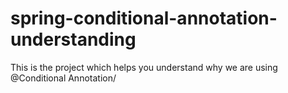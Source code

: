 # spring-conditional-annotation-understanding
This is the project which helps you understand why we are using @Conditional Annotation/
